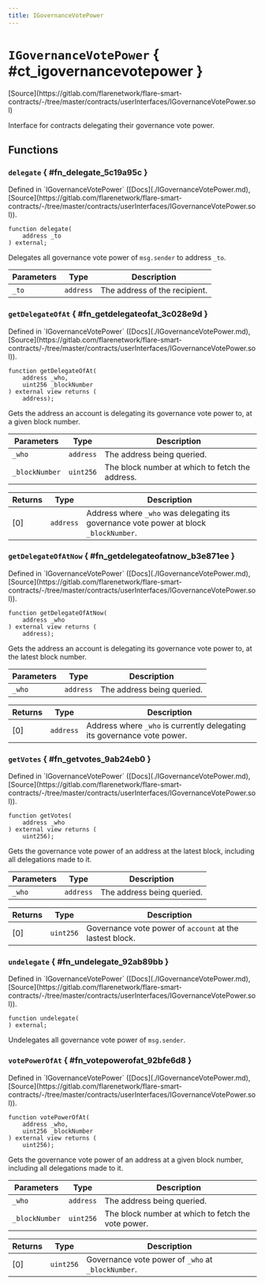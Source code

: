 ```yaml
---
title: IGovernanceVotePower
---
```


<!-- This is an autogenerated file. Do not edit! -->

# `IGovernanceVotePower` { #ct_igovernancevotepower }

<div class="api-node-source" markdown>
[Source](https://gitlab.com/flarenetwork/flare-smart-contracts/-/tree/master/contracts/userInterfaces/IGovernanceVotePower.sol)
</div>

<div class="api-node-internal" markdown>

Interface for contracts delegating their governance vote power.

</div>

<div class="api-node-type" markdown>

## Functions

<div class="api-node" markdown>

### `delegate` { #fn_delegate_5c19a95c }

<div class="api-node-source" markdown>
Defined in `IGovernanceVotePower` ([Docs](./IGovernanceVotePower.md), [Source](https://gitlab.com/flarenetwork/flare-smart-contracts/-/tree/master/contracts/userInterfaces/IGovernanceVotePower.sol)).
</div>

<div class="api-node-internal" markdown>

```solidity
function delegate(
    address _to
) external;
```

Delegates all governance vote power of `msg.sender` to address `_to`.

| Parameters | Type | Description |
| ---------- | ---- | ----------- |
| `_to` | `address` | The address of the recipient. |

</div>
</div>

<div class="api-node" markdown>

### `getDelegateOfAt` { #fn_getdelegateofat_3c028e9d }

<div class="api-node-source" markdown>
Defined in `IGovernanceVotePower` ([Docs](./IGovernanceVotePower.md), [Source](https://gitlab.com/flarenetwork/flare-smart-contracts/-/tree/master/contracts/userInterfaces/IGovernanceVotePower.sol)).
</div>

<div class="api-node-internal" markdown>

```solidity
function getDelegateOfAt(
    address _who,
    uint256 _blockNumber
) external view returns (
    address);
```

Gets the address an account is delegating its governance vote power to, at a given block number.

| Parameters | Type | Description |
| ---------- | ---- | ----------- |
| `_who` | `address` | The address being queried. |
| `_blockNumber` | `uint256` | The block number at which to fetch the address. |

| Returns | Type | Description |
| ------- | ---- | ----------- |
| [0] | `address` | Address where `_who` was delegating its governance vote power at block `_blockNumber`. |
</div>
</div>

<div class="api-node" markdown>

### `getDelegateOfAtNow` { #fn_getdelegateofatnow_b3e871ee }

<div class="api-node-source" markdown>
Defined in `IGovernanceVotePower` ([Docs](./IGovernanceVotePower.md), [Source](https://gitlab.com/flarenetwork/flare-smart-contracts/-/tree/master/contracts/userInterfaces/IGovernanceVotePower.sol)).
</div>

<div class="api-node-internal" markdown>

```solidity
function getDelegateOfAtNow(
    address _who
) external view returns (
    address);
```

Gets the address an account is delegating its governance vote power to, at the latest block number.

| Parameters | Type | Description |
| ---------- | ---- | ----------- |
| `_who` | `address` | The address being queried. |

| Returns | Type | Description |
| ------- | ---- | ----------- |
| [0] | `address` | Address where `_who` is currently delegating its governance vote power. |
</div>
</div>

<div class="api-node" markdown>

### `getVotes` { #fn_getvotes_9ab24eb0 }

<div class="api-node-source" markdown>
Defined in `IGovernanceVotePower` ([Docs](./IGovernanceVotePower.md), [Source](https://gitlab.com/flarenetwork/flare-smart-contracts/-/tree/master/contracts/userInterfaces/IGovernanceVotePower.sol)).
</div>

<div class="api-node-internal" markdown>

```solidity
function getVotes(
    address _who
) external view returns (
    uint256);
```

Gets the governance vote power of an address at the latest block, including
all delegations made to it.

| Parameters | Type | Description |
| ---------- | ---- | ----------- |
| `_who` | `address` | The address being queried. |

| Returns | Type | Description |
| ------- | ---- | ----------- |
| [0] | `uint256` | Governance vote power of `account` at the lastest block. |
</div>
</div>

<div class="api-node" markdown>

### `undelegate` { #fn_undelegate_92ab89bb }

<div class="api-node-source" markdown>
Defined in `IGovernanceVotePower` ([Docs](./IGovernanceVotePower.md), [Source](https://gitlab.com/flarenetwork/flare-smart-contracts/-/tree/master/contracts/userInterfaces/IGovernanceVotePower.sol)).
</div>

<div class="api-node-internal" markdown>

```solidity
function undelegate(
) external;
```

Undelegates all governance vote power of `msg.sender`.

</div>
</div>

<div class="api-node" markdown>

### `votePowerOfAt` { #fn_votepowerofat_92bfe6d8 }

<div class="api-node-source" markdown>
Defined in `IGovernanceVotePower` ([Docs](./IGovernanceVotePower.md), [Source](https://gitlab.com/flarenetwork/flare-smart-contracts/-/tree/master/contracts/userInterfaces/IGovernanceVotePower.sol)).
</div>

<div class="api-node-internal" markdown>

```solidity
function votePowerOfAt(
    address _who,
    uint256 _blockNumber
) external view returns (
    uint256);
```

Gets the governance vote power of an address at a given block number, including
all delegations made to it.

| Parameters | Type | Description |
| ---------- | ---- | ----------- |
| `_who` | `address` | The address being queried. |
| `_blockNumber` | `uint256` | The block number at which to fetch the vote power. |

| Returns | Type | Description |
| ------- | ---- | ----------- |
| [0] | `uint256` | Governance vote power of `_who` at `_blockNumber`. |
</div>
</div>

</div>

